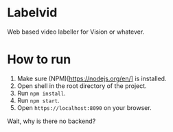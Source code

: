 # Labelvid
Web based video labeller for Vision or whatever.

# How to run
1. Make sure (NPM)[https://nodejs.org/en/] is installed.
2. Open shell in the root directory of the project.
3. Run `npm install`.
4. Run `npm start`.
5. Open `https://localhost:8090` on your browser.



Wait, why is there no backend?